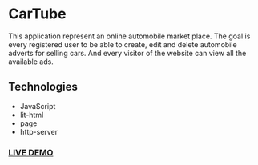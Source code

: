 # CarTube

This application represent an online automobile market place. The goal is every registered user to be able to create, edit and delete automobile adverts for selling cars. And every visitor of the website can view all the available ads.

## Technologies

* JavaScript
* lit-html
* page
* http-server

### <a href="https://automobilemarket.github.io/">LIVE DEMO</a>






